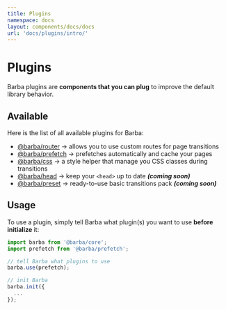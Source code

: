 ```yaml
---
title: Plugins
namespace: docs
layout: components/docs/docs
url: 'docs/plugins/intro/'
---
```


# Plugins

Barba plugins are **components that you can plug** to improve the default library behavior.

## Available

Here is the list of all available plugins for Barba:

- [@barba/router](/docs/plugins/router/) → allows you to use custom routes for page transitions
- [@barba/prefetch](/docs/plugins/prefetch/) → prefetches automatically and cache your pages
- [@barba/css](/docs/plugins/css/) → a style helper that manage you CSS classes during transitions
- [@barba/head](/docs/plugins/head/) → keep your `<head>` up to date _**(coming soon)**_
- [@barba/preset](/docs/plugins/preset/) → ready-to-use basic transitions pack _**(coming soon)**_

## Usage
To use a plugin, simply tell Barba what plugin(s) you want to use **before initialize** it:

```js
import barba from '@barba/core';
import prefetch from '@barba/prefetch';

// tell Barba what plugins to use
barba.use(prefetch);

// init Barba
barba.init({
  ...
});
```
